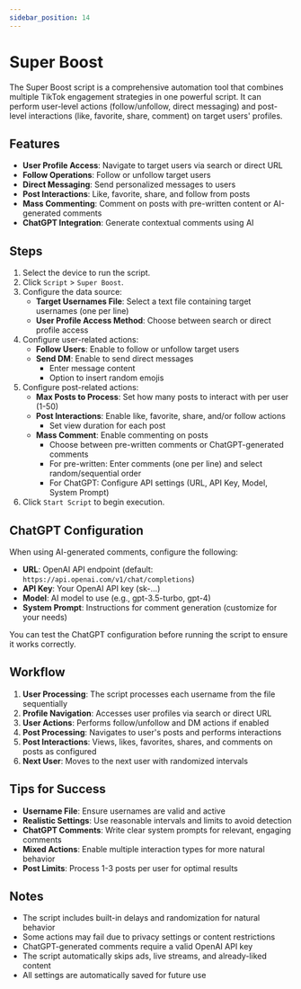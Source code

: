 ```yaml
---
sidebar_position: 14
---
```


# Super Boost

The Super Boost script is a comprehensive automation tool that combines multiple TikTok engagement strategies in one powerful script. It can perform user-level actions (follow/unfollow, direct messaging) and post-level interactions (like, favorite, share, comment) on target users' profiles.

## Features

- **User Profile Access**: Navigate to target users via search or direct URL
- **Follow Operations**: Follow or unfollow target users
- **Direct Messaging**: Send personalized messages to users
- **Post Interactions**: Like, favorite, share, and follow from posts
- **Mass Commenting**: Comment on posts with pre-written content or AI-generated comments
- **ChatGPT Integration**: Generate contextual comments using AI

## Steps

1. Select the device to run the script.
2. Click `Script` > `Super Boost`.
3. Configure the data source:
   - **Target Usernames File**: Select a text file containing target usernames (one per line)
   - **User Profile Access Method**: Choose between search or direct profile access
4. Configure user-related actions:
   - **Follow Users**: Enable to follow or unfollow target users
   - **Send DM**: Enable to send direct messages
     - Enter message content
     - Option to insert random emojis
5. Configure post-related actions:
   - **Max Posts to Process**: Set how many posts to interact with per user (1-50)
   - **Post Interactions**: Enable like, favorite, share, and/or follow actions
     - Set view duration for each post
   - **Mass Comment**: Enable commenting on posts
     - Choose between pre-written comments or ChatGPT-generated comments
     - For pre-written: Enter comments (one per line) and select random/sequential order
     - For ChatGPT: Configure API settings (URL, API Key, Model, System Prompt)
6. Click `Start Script` to begin execution.

## ChatGPT Configuration

When using AI-generated comments, configure the following:

- **URL**: OpenAI API endpoint (default: `https://api.openai.com/v1/chat/completions`)
- **API Key**: Your OpenAI API key (sk-...)
- **Model**: AI model to use (e.g., gpt-3.5-turbo, gpt-4)
- **System Prompt**: Instructions for comment generation (customize for your needs)

You can test the ChatGPT configuration before running the script to ensure it works correctly.

## Workflow

1. **User Processing**: The script processes each username from the file sequentially
2. **Profile Navigation**: Accesses user profiles via search or direct URL
3. **User Actions**: Performs follow/unfollow and DM actions if enabled
4. **Post Processing**: Navigates to user's posts and performs interactions
5. **Post Interactions**: Views, likes, favorites, shares, and comments on posts as configured
6. **Next User**: Moves to the next user with randomized intervals

## Tips for Success

- **Username File**: Ensure usernames are valid and active
- **Realistic Settings**: Use reasonable intervals and limits to avoid detection
- **ChatGPT Comments**: Write clear system prompts for relevant, engaging comments
- **Mixed Actions**: Enable multiple interaction types for more natural behavior
- **Post Limits**: Process 1-3 posts per user for optimal results

## Notes

- The script includes built-in delays and randomization for natural behavior
- Some actions may fail due to privacy settings or content restrictions
- ChatGPT-generated comments require a valid OpenAI API key
- The script automatically skips ads, live streams, and already-liked content
- All settings are automatically saved for future use

